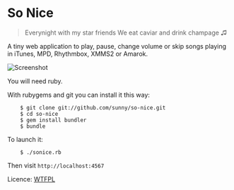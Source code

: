 So Nice
=======

> Everynight with my star friends
> We eat caviar and drink champage ♫

A tiny web application to play, pause, change volume or skip songs playing
in iTunes, MPD, Rhythmbox, XMMS2 or Amarok.

![Screenshot](https://github.com/sunny/so-nice/raw/master/screenshot.png)

You will need ruby.

With rubygems and git you can install it this way:

        $ git clone git://github.com/sunny/so-nice.git
        $ cd so-nice
        $ gem install bundler
        $ bundle

To launch it:

        $ ./sonice.rb

Then visit `http://localhost:4567`

Licence: [WTFPL](http://sam.zoy.org/wtfpl/)

